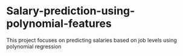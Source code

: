 # Salary-prediction-using-polynomial-features
This project focuses on predicting salaries based on job levels using polynomial regression
